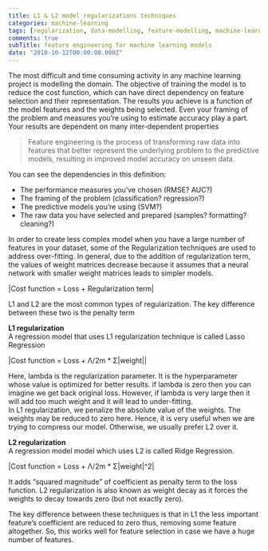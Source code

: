 ```yaml
---
title: L1 & L2 model regularizations techniques
categories: machine-learning
tags: [regularization, data-modelling, feature-modelling, machine-learning, article]
comments: true
subTitle: feature engineering for machine learning models
date: "2018-10-12T00:00:00.000Z"
---
```


The most difficult and time consuming activity in any machine learning project is modelling the domain. The objective of training the model is to reduce the cost function, which can have direct dependency on feature selection and their representation. The results you achieve is a function of the model features and the weights being selected. Even your framing of the problem and measures you’re using to estimate accuracy play a part. Your results are dependent on many inter-dependent properties
> Feature engineering is the process of transforming raw data into features that better represent the underlying problem to the predictive models, resulting in improved model accuracy on unseen data.

You can see the dependencies in this definition:

* The performance measures you’ve chosen (RMSE? AUC?)
* The framing of the problem (classification? regression?)
* The predictive models you’re using (SVM?)
* The raw data you have selected and prepared (samples? formatting? cleaning?)

In order to create less complex model when you have a large number of features in your dataset, some of the Regularization techniques are used to address over-fitting. In general, due to the addition of regularization term, the values of weight matrices decrease because it assumes that a neural network with smaller weight matrices leads to simpler models.

|Cost function = Loss + Regularization term|

L1 and L2 are the most common types of regularization. The key difference between these two is the penalty term

**L1 regularization**  
A regression model that uses L1 regularization technique is called Lasso Regression

|Cost function = Loss + &Lambda;/2m * &Sigma;&#124;weight&#124;|

Here, lambda is the regularization parameter. It is the hyperparameter whose value is optimized for better results. if lambda is zero then you can imagine we get back original loss. However, if lambda is very large then it will add too much weight and it will lead to under-fitting.  
In L1 regularization, we penalize the absolute value of the weights. The weights may be reduced to zero here. Hence, it is very useful when we are trying to compress our model. Otherwise, we usually prefer L2 over it.

**L2 regularization**  
A regression model model which uses L2 is called Ridge Regression.

|Cost function = Loss + &Lambda;/2m * &Sigma;&#124;weight&#124;^2|

It adds “squared magnitude” of coefficient as penalty term to the loss function. L2 regularization is also known as weight decay as it forces the weights to decay towards zero (but not exactly zero).

The key difference between these techniques is that in L1 the less important feature’s coefficient are reduced to zero thus, removing some feature altogether. So, this works well for feature selection in case we have a huge number of features.